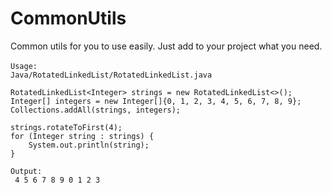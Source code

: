 # CommonUtils
Common utils for you to use easily.
Just add to your project what you need.

```
Usage:　
Java/RotatedLinkedList/RotatedLinkedList.java
```
```
RotatedLinkedList<Integer> strings = new RotatedLinkedList<>();
Integer[] integers = new Integer[]{0, 1, 2, 3, 4, 5, 6, 7, 8, 9};
Collections.addAll(strings, integers);

strings.rotateToFirst(4);
for (Integer string : strings) {
    System.out.println(string);
}
```
```
Output:
 4 5 6 7 8 9 0 1 2 3
```
